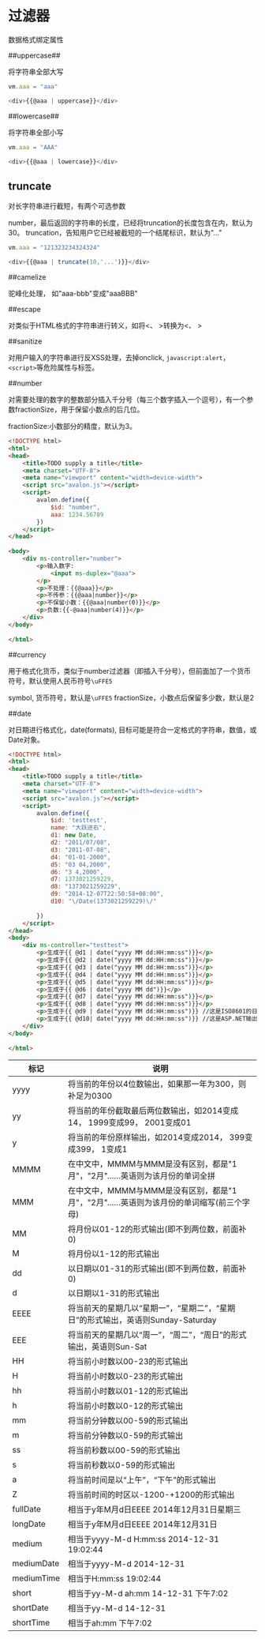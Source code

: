 # 过滤器


数据格式绑定属性

##uppercase##

将字符串全部大写

```javascript
vm.aaa = "aaa"

<div>{{@aaa | uppercase}}</div>
```
##lowercase##

将字符串全部小写

```javascript
vm.aaa = "AAA"

<div>{{@aaa | lowercase}}</div>
```
## truncate

对长字符串进行截短，有两个可选参数

number，最后返回的字符串的长度，已经将truncation的长度包含在内，默认为30。
truncation，告知用户它已经被截短的一个结尾标识，默认为"..."

```javascript
vm.aaa = "121323234324324"

<div>{{@aaa | truncate(10,'...')}}</div>
```

##camelize

驼峰化处理， 如"aaa-bbb"变成"aaaBBB"

##escape

对类似于HTML格式的字符串进行转义，如将<、 >转换为<、 >

##sanitize

对用户输入的字符串进行反XSS处理，去掉onclick, `javascript:alert`，`<script>`等危险属性与标签。

##number

对需要处理的数字的整数部分插入千分号（每三个数字插入一个逗号），有一个参数fractionSize，用于保留小数点的后几位。

fractionSize:小数部分的精度，默认为3。
```html
<!DOCTYPE html>
<html>
<head>
    <title>TODO supply a title</title>
    <meta charset="UTF-8">
    <meta name="viewport" content="width=device-width">
    <script src="avalon.js"></script>
    <script>
        avalon.define({
            $id: "number",
            aaa: 1234.56789
        })
    </script>
</head>
 
<body>
    <div ms-controller="number">
        <p>输入数字:
            <input ms-duplex="@aaa">
        </p>
        <p>不处理：{{@aaa}}</p>
        <p>不传参：{{@aaa|number}}</p>
        <p>不保留小数：{{@aaa|number(0)}}</p>
        <p>负数:{{-@aaa|number(4)}}</p>
    </div>
</body>
 
</html>
```

##currency

用于格式化货币，类似于number过滤器（即插入千分号），但前面加了一个货币符号，默认使用人民币符号`\uFFE5`

symbol, 货币符号，默认是`\uFFE5`
fractionSize，小数点后保留多少数，默认是2

##date

对日期进行格式化，date(formats), 目标可能是符合一定格式的字符串，数值，或Date对象。

```html
<!DOCTYPE html>
<html>
<head>
    <title>TODO supply a title</title>
    <meta charset="UTF-8">
    <meta name="viewport" content="width=device-width">
    <script src="avalon.js"></script>
    <script>
        avalon.define({
            $id: 'testtest',
            name: "大跃进右",
            d1: new Date,
            d2: "2011/07/08",
            d3: "2011-07-08",
            d4: "01-01-2000",
            d5: "03 04,2000",
            d6: "3 4,2000",
            d7: 1373021259229,
            d8: "1373021259229",
            d9: "2014-12-07T22:50:58+08:00",
            d10: "\/Date(1373021259229)\/"
 
        })
    </script>
</head>
<body>
    <div ms-controller="testtest">
        <p>生成于{{ @d1 | date("yyyy MM dd:HH:mm:ss")}}</p>
        <p>生成于{{ @d2 | date("yyyy MM dd:HH:mm:ss")}}</p>
        <p>生成于{{ @d3 | date("yyyy MM dd:HH:mm:ss")}}</p>
        <p>生成于{{ @d4 | date("yyyy MM dd:HH:mm:ss")}}</p>
        <p>生成于{{ @d5 | date("yyyy MM dd:HH:mm:ss")}}</p>
        <p>生成于{{ @d6 | date("yyyy MM dd")}}</p>
        <p>生成于{{ @d7 | date("yyyy MM dd:HH:mm:ss")}}</p>
        <p>生成于{{ @d8 | date("yyyy MM dd:HH:mm:ss")}}</p>
        <p>生成于{{ @d9 | date("yyyy MM dd:HH:mm:ss")}} //这是ISO8601的日期格式</p>
        <p>生成于{{ @d10| date("yyyy MM dd:HH:mm:ss")}} //这是ASP.NET输出的JSON数据的日期格式</p>
    </div>
</body>
 
</html>
```

| 标记 | 说明 |
| --  | -- |
| yyyy | 将当前的年份以4位数输出，如果那一年为300，则补足为0300 |
| yy | 将当前的年份截取最后两位数输出，如2014变成14， 1999变成99， 2001变成01 |
| y | 将当前的年份原样输出，如2014变成2014， 399变成399， 1变成1 |
| MMMM | 在中文中，MMMM与MMM是没有区别，都是"1月"，"2月"……英语则为该月份的单词全拼 |
| MMM | 在中文中，MMMM与MMM是没有区别，都是"1月"，"2月"……英语则为该月份的单词缩写(前三个字母) |
| MM | 将月份以01-12的形式输出(即不到两位数，前面补0) |
| M | 将月份以1-12的形式输出 |
| dd | 以日期以01-31的形式输出(即不到两位数，前面补0) |
| d | 以日期以1-31的形式输出 |
| EEEE | 将当前天的星期几以“星期一”，“星期二”，“星期日”的形式输出，英语则Sunday-Saturday |
| EEE | 将当前天的星期几以“周一”，“周二”，“周日”的形式输出，英语则Sun-Sat |
| HH | 将当前小时数以00-23的形式输出 |
| H | 将当前小时数以0-23的形式输出 |
| hh | 将当前小时数以01-12的形式输出 |
| h | 将当前小时数以0-12的形式输出 |
| mm | 将当前分钟数以00-59的形式输出 |
| m | 将当前分钟数以0-59的形式输出 |
| ss | 将当前秒数以00-59的形式输出 |
| s | 将当前秒数以0-59的形式输出 |
| a | 将当前时间是以“上午”，“下午”的形式输出 |
| Z | 将当前时间的时区以-1200-+1200的形式输出 |
| fullDate | 相当于y年M月d日EEEE 2014年12月31日星期三 |
| longDate | 相当于y年M月d日EEEE 2014年12月31日 |
| medium | 相当于yyyy-M-d H:mm:ss 2014-12-31 19:02:44 |
| mediumDate | 相当于yyyy-M-d 2014-12-31 |
| mediumTime | 相当于H:mm:ss 19:02:44 |
| short | 相当于yy-M-d ah:mm 14-12-31 下午7:02 |
| shortDate | 相当于yy-M-d 14-12-31 |
| shortTime | 相当于ah:mm 下午7:02 |
